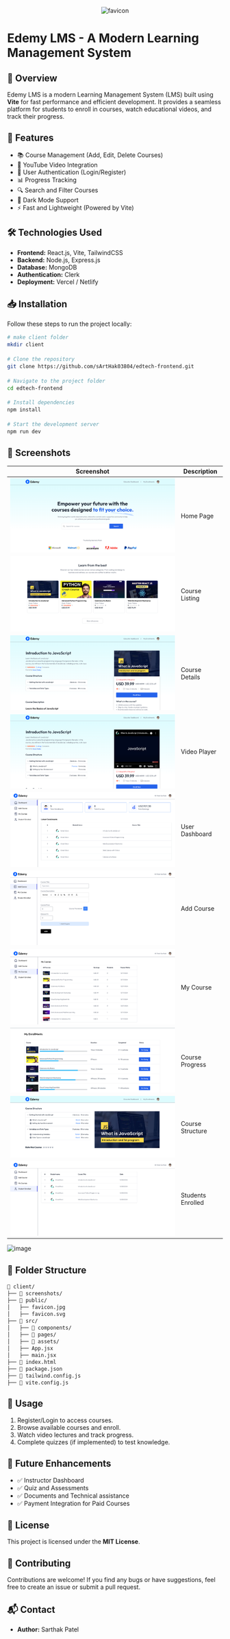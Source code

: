<div align="center">
  
![favicon](https://github.com/user-attachments/assets/ba86af86-a98e-4842-9cc4-5871c5ef234b)

</div>

# Edemy LMS - A Modern Learning Management System



## 📌 Overview
Edemy LMS is a modern Learning Management System (LMS) built using **Vite** for fast performance and efficient development. It provides a seamless platform for students to enroll in courses, watch educational videos, and track their progress.

## 🚀 Features
- 📚 Course Management (Add, Edit, Delete Courses)
- 🎥 YouTube Video Integration
- 👤 User Authentication (Login/Register)
- 📊 Progress Tracking
- 🔍 Search and Filter Courses
- 🌙 Dark Mode Support
- ⚡ Fast and Lightweight (Powered by Vite)

## 🛠️ Technologies Used
- **Frontend:** React.js, Vite, TailwindCSS
- **Backend:** Node.js, Express.js
- **Database:** MongoDB
- **Authentication:** Clerk
- **Deployment:** Vercel / Netlify

## 📥 Installation
Follow these steps to run the project locally:

```bash
# make client folder
mkdir client

# Clone the repository
git clone https://github.com/sArtHak03804/edtech-frontend.git

# Navigate to the project folder
cd edtech-frontend

# Install dependencies
npm install

# Start the development server
npm run dev
```




## 📸 Screenshots
| Screenshot | Description |
|------------|------------|
| ![image](screenshots/Homepage.png) | Home Page |
| ![image](screenshots/CourseListing.png) | Course Listing |
| ![image](screenshots/CourseDetails.png) | Course Details |
| ![image](screenshots/Videoplayer.png) | Video Player |
| ![image](screenshots/Userdashbord.png) | User Dashboard |
| ![image](screenshots/Addcourse.png) | Add Course |
| ![image](screenshots/Mycourse.png) | My Course |
| ![image](screenshots/Courseprogress.png) | Course Progress |
| ![image](screenshots/CourseStructure.png) | Course Structure |
| ![image](screenshots/Studentsenrolled.png) | Students Enrolled |



![image](https://github.com/user-attachments/assets/ad65cf6d-bf8f-43c4-b735-64b767cc984e)



## 📌 Folder Structure
```
📂 client/
├── 📁 screenshots/
├── 📁 public/
│   ├── favicon.jpg
│   ├── favicon.svg
├── 📁 src/
│   ├── 📁 components/
│   ├── 📁 pages/
│   ├── 📁 assets/
│   ├── App.jsx
│   ├── main.jsx
├── 📄 index.html
├── 📄 package.json
├── 📄 tailwind.config.js
├── 📄 vite.config.js
```

## 📖 Usage
1. Register/Login to access courses.
2. Browse available courses and enroll.
3. Watch video lectures and track progress.
4. Complete quizzes (if implemented) to test knowledge.

## 🎯 Future Enhancements
- ✅ Instructor Dashboard
- ✅ Quiz and Assessments
- ✅ Documents  and Technical assistance 
- ✅ Payment Integration for Paid Courses
## 📜 License
This project is licensed under the **MIT License**.

## 🤝 Contributing
Contributions are welcome! If you find any bugs or have suggestions, feel free to create an issue or submit a pull request.

## 📬 Contact
- **Author:** Sarthak Patel
